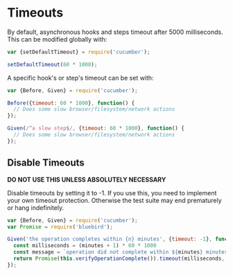 # Timeouts

By default, asynchronous hooks and steps timeout after 5000 milliseconds.
This can be modified globally with:

```javascript
var {setDefaultTimeout} = require('cucumber');

setDefaultTimeout(60 * 1000);
```

A specific hook's or step's timeout can be set with:

```javascript
var {Before, Given} = require('cucumber');

Before({timeout: 60 * 1000}, function() {
  // Does some slow browser/filesystem/network actions
});

Given(/^a slow step$/, {timeout: 60 * 1000}, function() {
  // Does some slow browser/filesystem/network actions
});
```

## Disable Timeouts

**DO NOT USE THIS UNLESS ABSOLUTELY NECESSARY**

Disable timeouts by setting it to -1.
If you use this, you need to implement your own timeout protection.
Otherwise the test suite may end prematurely or hang indefinitely.

```javascript
var {Before, Given} = require('cucumber');
var Promise = require('bluebird');

Given('the operation completes within {n} minutes', {timeout: -1}, function(minutes) {
  const milliseconds = (minutes + 1) * 60 * 1000
  const message = `operation did not complete within ${minutes} minutes`
  return Promise(this.verifyOperationComplete()).timeout(milliseconds, message);
});
```
